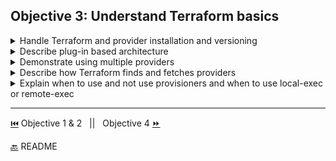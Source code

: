 ## Objective 3: Understand Terraform basics


<details><summary>	Handle Terraform and provider installation and versioning</summary>

<p>

   - [HashiCorp Terraform Tutorial](https://learn.hashicorp.com/terraform?track=getting-started#getting-started)
   - This tutorial  goes through the process of Installing Terraform and provider installation and versioning 
</p>

------------------------------

<details><summary>Providers</summary>


- The primary construct of the Terraform language are `recourses`, the `behaviors` of resources rely on the resource `types`, resource types are defined by `providers`. 
- Providers have a set of resource types that defines which arguments are accepted, what attributes it exports, and how changes are applied to APIs. 
- Providers require their own configuration for regions, authentication etc. 
- **Configuration** 
  - providers are configured with a provider block: 
    ```BASH
        provider "google" { 
        project = "acme-app"
        region  = "us-central1"
        }

    #The google provider is assumed to be the provider for the resource type named google_compute_instance
    ```
  - configuration arguments like project and region are evaluated in order
  - meta-arguments for provider blocks" <code>version - to specify a version </code> and <code>alias - to use same provider with different config for different resources</code> 
  - provider blocks are not required if not explicitly configured Tf uses an empty default config when a resource from the provider is added
- **Initialization**
  - when a new provider is added to configuration Tf has to initialize the provider before it can be used
  - <code>terraform init</code> downloads and initializes any providers 
  - only installs to current working directory, other directories can have other versions installed
  
- **Versions**
  - versions should be configured in production to avoid breaking changes 
  - the <code>required_providers</code> block should be used in the Tf block:
    ```BASH
      terraform {
         required_providers {
         aws = "~> 1.0"
              }     
        }
    ```
  - When terraform init is re-run with providers already installed, it will use an already-installed provider that meets the constraints in preference to downloading a new version
  -  to upgrade all modules run <code>terraform init -upgrade</code>

- **Multiple Provider Instances** 
  - we can have multiple configs for the same provider by using the alias meta-argument to allow for multiple regions per provider, targeting multiple Docker hosts, etc.
     ```BASH
      # The default provider configuration
        provider "aws" {
         region = "us-east-1"
        }

      # Additional provider configuration for west coast region
        provider "aws" {
            alias  = "west"
            region = "us-west-2"
        }
    ```
- **Third Party Plugins** 
  - anyone can develop and distribute 3rd party Tf provers 
  - need to be manually downloaded because they are not supported by terraform init 
  - download must go in the user plugin directory - Windows: %APPDATA%\terraform.d\plugins | Others: 	~/.terraform.d/plugins
- **Plugin Cache**
  - terraform init downloads plugins into a subdirectory of the working directory so each working dir is self contained. This means with more than one configuration with the same provider has a separate copy of the plugin for each config 
  - plugins can be large so this isn't performant  - Tf allows for a shared local directory for plugin cache. This has to be manually created in the CLI Configuration File.
       ```BASH
      # (Note that the CLI configuration file is _not_ the same as the .tf files
      #  used to configure infrastructure.)

        plugin_cache_dir = "$HOME/.terraform.d/plugin-cache"
       ```
  
</details>
<details><summary>Terraform Settings</summary>

- **Terraform Block Syntax**
  - only constant values can be used 
       ```BASH
        terraform {
        # ...
        }
       ```
- **Configuring a Terraform Backend**
  - this determines how state is stored, how operations are performed, remote back-ends for teams etc. 
    ```BASH
    terraform {
        backend "s3" {
        # (backend-specific settings...)
        }
    }
    ```
- **Specifying a Required Terraform Version**
- **Specifying Required Provider Versions**
- **Experimental Language Features**

</details>

-------------------------

</details>

<details><summary>Describe plug-in based architecture</summary>

- Terraform is build on plug-in based architecture. Providers and provisioners used in configuration are plugins (AWS, Heroku). Anyone can create a new plugin. 
[Build Infrastructure– Initialization](/https://learn.hashicorp.com/terraform/getting-started/build#initialization)

</details>

<details><summary>Demonstrate using multiple providers</summary>

- [Build Infrastructure– Providers](/https://learn.hashicorp.com/terraform/getting-started/build#providers)

</details>
</details>

<details><summary>Describe how Terraform finds and fetches providers</summary>

- Resource types are defined by providers 
- Provider configuration is created with a provider block, the provider name is the name in the block header
- When a new provider is added Terraform has to initialize it before its used with the ```terraform init``` command. This downloads and installs the providers plugin


</details>

<details><summary>Explain when to use and not use provisioners and when to use local-exec or remote-exec</summary>

 Provisioners are a Last Resort
 - Use Provisioner 
 - When to use local-exec 
 - When to use remote-exec


</details>

-------------------------------

[⏮️](/Objective%201%20&%202/Iac.md) Objective 1 & 2 
 &nbsp;
 ||
 &nbsp;
Objective 4 [⏩](/Objective%204/terraform-cli.md)

[🔙](/README.md) README

